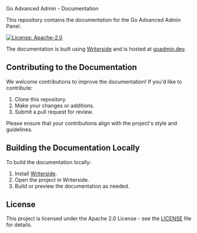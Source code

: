 Go Advanced Admin - Documentation

This repository contains the documentation for the Go Advanced Admin Panel.

[![License: Apache-2.0](https://img.shields.io/badge/license-Apache%202.0-blue.svg)](LICENSE)

The documentation is built using [Writerside](https://www.jetbrains.com/writerside/) and is hosted at [goadmin.dev](https://goadmin.dev).

## Contributing to the Documentation

We welcome contributions to improve the documentation! If you'd like to contribute:

1. Clone this repository.
2. Make your changes or additions.
3. Submit a pull request for review.

Please ensure that your contributions align with the project's style and guidelines.

## Building the Documentation Locally

To build the documentation locally:

1. Install [Writerside](https://www.jetbrains.com/writerside/).
2. Open the project in Writerside.
3. Build or preview the documentation as needed.

## License

This project is licensed under the Apache 2.0 License - see the [LICENSE](LICENSE) file for details.
